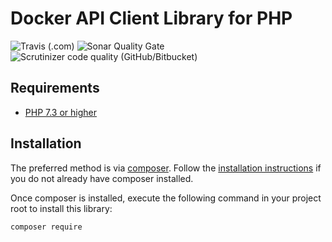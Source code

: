 # Docker API Client Library for PHP #
![Travis (.com)](https://img.shields.io/travis/com/Morgonus/docker-api-php-client?label=Travis%20CI%20Build&style=for-the-badge)
![Sonar Quality Gate](https://img.shields.io/sonar/quality_gate/Morgonus_docker-api-php-client?server=https%3A%2F%2Fsonarcloud.io&style=for-the-badge)
![Scrutinizer code quality (GitHub/Bitbucket)](https://img.shields.io/scrutinizer/quality/g/Morgonus/docker-api-php-client?style=for-the-badge)

## Requirements ##
* [PHP 7.3 or higher](https://www.php.net/)

## Installation ##
The preferred method is via [composer](https://getcomposer.org/). Follow the
[installation instructions](https://getcomposer.org/doc/00-intro.md) if you do not already have
composer installed.


Once composer is installed, execute the following command in your project root to install this library:

```sh
composer require
```
